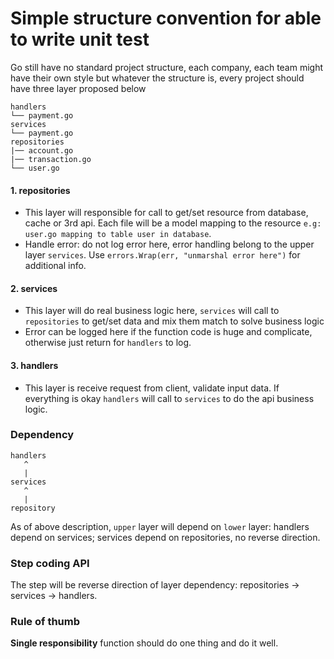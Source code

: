 # Simple structure convention for able to write unit test
Go still have no standard project structure, each company, each team might have their own style but whatever the structure is, every project should have three layer proposed below

```
handlers
└── payment.go
services
└── payment.go
repositories
|── account.go 
|── transaction.go
└── user.go 
```

#### 1. repositories
* This layer will responsible for call to get/set resource from database, cache or 3rd api. Each file will be a model mapping to the resource `e.g: user.go mapping to table user in database`.
* Handle error: do not log error here, error handling belong to the upper layer `services`. Use `errors.Wrap(err, "unmarshal error here")` for additional info.
#### 2. services
* This layer will do real business logic here, `services` will call to `repositories` to get/set data and mix them match to solve business logic
* Error can be logged here if the function code is huge and complicate, otherwise just return for `handlers` to log.
#### 3. handlers
* This layer is receive request from client, validate input data. If everything is okay `handlers` will call to `services` to do the api business logic.

### Dependency
```
handlers
   ^
   |
services
   ^
   |
repository
```
As of above description, `upper` layer will depend on `lower` layer: handlers depend on services; services depend on repositories, no reverse direction.

### Step coding API
The step will be reverse direction of layer dependency: repositories -> services -> handlers.
### Rule of thumb
**Single responsibility** function should do one thing and do it well.